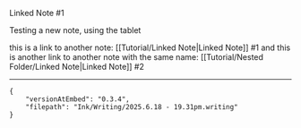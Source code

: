 Linked Note #1


Testing a new note, using the tablet

this is a link to another note:
[[Tutorial/Linked Note|Linked Note]] #1
and this is another link to another note with the same name:
[[Tutorial/Nested Folder/Linked Note|Linked Note]] #2

---

```handwritten-ink
{
	"versionAtEmbed": "0.3.4",
	"filepath": "Ink/Writing/2025.6.18 - 19.31pm.writing"
}
```

